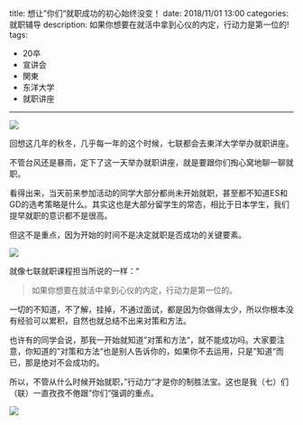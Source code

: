 title: 想让”你们“就职成功的初心始终没变！
date: 2018/11/01 13:00
categories: 就职辅导
description: 如果你想要在就活中拿到心仪的内定，行动力是第一位的!
tags:
- 20卒
- 宣讲会
- 関東
- 东洋大学
- 就职讲座

---

![](http://wx2.sinaimg.cn/mw690/a9a40e85gy1fxgrz8edz5j21ao0t6h33.jpg)

回想这几年的秋冬，几乎每一年的这个时候，七联都会去東洋大学举办就职讲座。

不管台风还是暴雨，定下了这一天举办就职讲座，就是要跟你们掏心窝地聊一聊就职。

看得出来，当天前来参加活动的同学大部分都尚未开始就职，甚至都不知道ES和GD的选考策略是什么。其实这也是大部分留学生的常态，相比于日本学生，我们提早就职的意识都不是很高。

但这不是重点，因为开始的时间不是决定就职是否成功的关键要素。

![](http://wx1.sinaimg.cn/mw690/a9a40e85gy1fxgrzag9ofj21ao0t6h2x.jpg)

就像七联就职课程担当所说的一样：“

> 如果你想要在就活中拿到心仪的内定，行动力是第一位的。

一切的不知道，不了解，挂掉，不通过面试，都是因为你做得太少，所以你根本没有经验可以累积，自然也就总结不出来对策和方法。

也许有的同学会说，那我一开始就知道”对策和方法“，就不能成功吗。大家要注意，你知道的”对策和方法“也是别人告诉你的，如果你不去运用，只是”知道“而已，那是绝对不会成功的。

所以，不管从什么时候开始就职，”行动力“才是你的制胜法宝。这也是我（七）们（联）一直孜孜不倦跟”你们“强调的重点。

![](http://wx1.sinaimg.cn/mw690/a9a40e85gy1fxgrz9e1rgj21ao0t61ad.jpg)